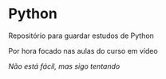<h1>Python</h1>

<p>Repositório para guardar estudos de Python</p>
<p>Por hora focado nas aulas do curso em vídeo</p>
<i>Não está fácil, mas sigo tentando</i>